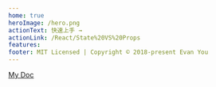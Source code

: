 ```yaml
---
home: true
heroImage: /hero.png
actionText: 快速上手 →
actionLink: /React/State%20VS%20Props
features:
footer: MIT Licensed | Copyright © 2018-present Evan You
---
```

[My Doc](https://houstoneb.github.io/doc/)
